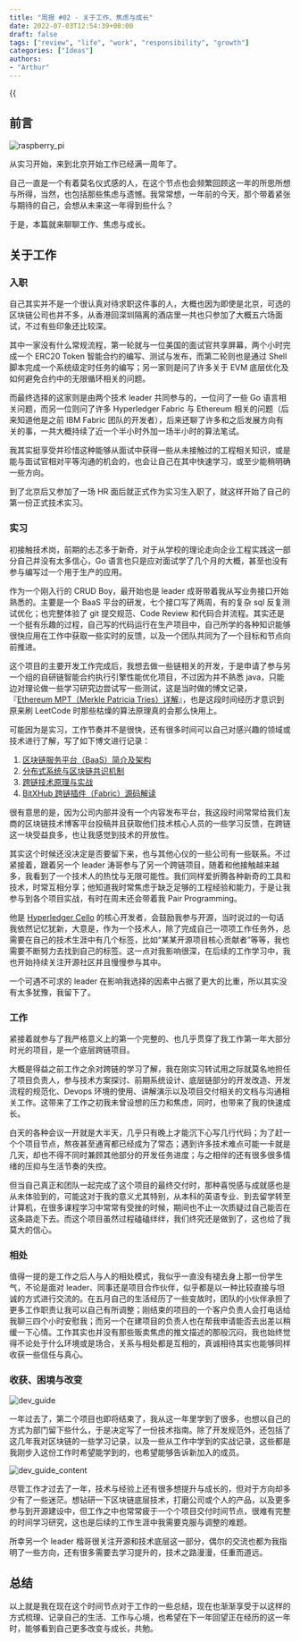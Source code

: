 ```yaml
---
title: "周报 #02 - 关于工作、焦虑与成长"
date: 2022-07-03T12:54:39+08:00
draft: false
tags: ["review", "life", "work", "responsibility", "growth"]
categories: ["Ideas"]
authors:
- "Arthur"
---
```


{{<audio src="audios/here_after_us.mp3" caption="《后来的我们 - 五月天》" >}}

## 前言

![raspberry_pi](https://pseudoyu.oss-cn-hangzhou.aliyuncs.com/images/raspberry_pi.jpeg)

从实习开始，来到北京开始工作已经满一周年了。

自己一直是一个有着莫名仪式感的人，在这个节点也会频繁回顾这一年的所思所想与所得，当然，也包括那些焦虑与遗憾。我常常想，一年前的今天，那个带着紧张与期待的自己，会想从未来这一年得到些什么？

于是，本篇就来聊聊工作、焦虑与成长。

## 关于工作

### 入职

自己其实并不是一个很认真对待求职这件事的人，大概也因为即使是北京，可选的区块链公司也并不多，从香港回深圳隔离的酒店里一共也只参加了大概五六场面试，不过有些印象还比较深。

其中一家没有什么常规流程，第一轮就与一位美国的面试官共享屏幕，两个小时完成一个 ERC20 Token 智能合约的编写、测试与发布，而第二轮则也是通过 Shell 脚本完成一个系统级定时任务的编写；另一家则是问了许多关于 EVM 底层优化及如何避免合约中的无限循环相关的问题。

而最终选择的这家则是由两个技术 leader 共同参与的，一位问了一些 Go 语言相关问题，而另一位则问了许多 Hyperledger Fabric 与 Ethereum 相关的问题（后来知道他是之前 IBM Fabric 团队的开发者），后来还聊了许多和之后发展方向有关的事，一共大概持续了近一个半小时外加一场半小时的算法笔试。

我其实挺享受并珍惜这种能够从面试中获得一些从未接触过的工程相关知识，或是能与面试官相对平等沟通的机会的，也会让自己在其中快速学习，或至少能稍明确一些方向。

到了北京后又参加了一场 HR 面后就正式作为实习生入职了，就这样开始了自己的第一份正式技术实习。

### 实习

初接触技术岗，前期的忐忑多于新奇，对于从学校的理论走向企业工程实践这一部分自己并没有太多信心，Go 语言也只是应对面试学了几个月的大概，甚至也没有参与编写过一个用于生产的应用。

作为一个刚入行的 CRUD Boy，最开始也是 leader 成哥带着我从写业务接口开始熟悉的。主要是一个 BaaS 平台的研发，七个接口写了两周，有的复杂 sql 反复测试优化；也完整体验了 git 提交规范、Code Review 和代码合并流程。其实还是一个挺有乐趣的过程，自己写的代码运行在生产项目中，自己所学的各种知识能够很快应用在工作中获取一些实时的反馈，以及一个团队共同为了一个目标和节点向前推进。

这个项目的主要开发工作完成后，我想去做一些链相关的开发，于是申请了参与另一个组的自研链智能合约执行引擎性能优化项目，不过因为并不熟悉 java，只能边对理论做一些学习研究边尝试写一些测试，这是当时做的博文记录，『[Ethereum MPT（Merkle Patricia Tries）详解](https://www.pseudoyu.com/en/2021/08/16/blockchain_ethereum_mpt/)』，也是这段时间经历才意识到原来刷 LeetCode 时那些枯燥的算法原理真的会那么快用上。

可能因为是实习，工作节奏并不是很快，还有很多时间可以自己对感兴趣的领域或技术进行了解，写了如下博文进行记录：

1. [区块链服务平台（BaaS）简介及架构](https://www.pseudoyu.com/en/2021/09/07/blockchain_baas_platform/)
2. [分布式系统与区块链共识机制](https://www.pseudoyu.com/en/2021/09/08/blockchain_consensus/)
3. [跨链技术原理与实战](https://www.pseudoyu.com/en/2021/09/06/blockchain_crosschain/)
4. [BitXHub 跨链插件（Fabric）源码解读](https://www.pseudoyu.com/en/2021/09/09/blockchain_crosschain_bitxhub/)

很有意思的是，因为公司内部并没有一个内容发布平台，我这段时间常常给我们友商的区块链技术博客平台投稿并且获取他们技术核心人员的一些学习反馈，在跨链这一块受益良多，也让我感觉到技术的开放性。

其实这个时候还没决定是否要留下来，也与其他心仪的一些公司有一些联系。不过紧接着，跟着另一个 leader 涛哥参与了另一个跨链项目，随着和他接触越来越多，我看到了一个技术人的热忱与无限可能性。我们同样爱折腾各种新奇的工具和技术，时常互相分享；他知道我时常焦虑于缺乏足够的工程经验和能力，于是让我参与到各个项目实战，有时在周末还会带着我 Pair Programming。

他是 [Hyperledger Cello](https://github.com/hyperledger/cello) 的核心开发者，会鼓励我参与开源，当时说过的一句话我依然记忆犹新，大意是，作为一个技术人，除了完成自己一项项工作任务外，总需要在自己的技术生涯中有几个标签，比如“某某开源项目核心贡献者”等等，我也需要不断努力去找到自己的标签。这一点对我影响很深，在后续的工作学习中，我也开始持续关注开源社区并且慢慢参与其中。

一个可遇不可求的 leader 在影响我选择的因素中占据了更大的比重，所以其实没有太多犹豫，我留下了。

### 工作

紧接着就参与了我严格意义上的第一个完整的、也几乎贯穿了我工作第一年大部分时光的项目，是一个底层跨链项目。

大概是得益之前工作之余对跨链的学习了解，我在刚实习转试用之际就莫名地担任了项目负责人，参与技术方案探讨、前期系统设计、底层链部分的开发改造、开发流程的规范化、Devops 环境的使用、讲解演示以及项目交付相关的文档与沟通相关工作。这带来了工作之初我未曾设想的压力和焦虑，同时，也带来了我的快速成长。

白天的各种会议一开就是大半天，几乎只有晚上才能沉下心写几行代码；为了赶一个个项目节点，熬夜甚至通宵都已经成为了常态；遇到许多技术难点可能一卡就是几天，却也不得不同时兼顾其他部分的开发任务进度；与之相伴的还有很多很多情绪的压抑与生活节奏的失控。

但当自己真正和团队一起完成了这个项目的最终交付时，那种喜悦感与成就感也是从未体验到的，可能这对于我的意义尤其特别，从本科的英语专业、到去留学转至计算机，在很多课程学习中常常有受挫的时候，期间也不止一次质疑过自己能否在这条路走下去。而这个项目虽然过程磕磕绊绊，我们终究还是做到了，这也给了我莫大的信心。

### 相处

值得一提的是工作之后人与人的相处模式，我似乎一直没有褪去身上那一份学生气，不论是面对 leader、同事还是项目合作伙伴，似乎都是以一种比较直接与坦诚的方式进行交流的。在五月自己的生活经历了一些变故时，团队的小伙伴承担了更多工作职责让我可以自己有所调整；刚结束的项目的一个客户负责人会打电话给我聊三四个小时安慰我；而另一个在建项目的负责人也在帮我申请能否去出差以稍缓一下心情。工作其实也并没有那些贩卖焦虑的推文描述的那般沉闷，我也始终觉得不论处于什么环境或是场合，关系与相处都是互相的，真诚相待其实也能够同样收获一些信任与真心。

### 收获、困境与改变

![dev_guide](https://pseudoyu.oss-cn-hangzhou.aliyuncs.com/images/dev_guide.png)

一年过去了，第二个项目也即将结束了，我从这一年里学到了很多，也想以自己的方式为部门留下些什么，于是决定写了一份技术指南。除了开发规范外，还包括了这几年我对区块链的一些学习记录，以及一些从工作中学到的实战记录，这些都是我刚步入这份工作时希望能学到的，也希望能够告诉新加入的成员。

![dev_guide_content](https://pseudoyu.oss-cn-hangzhou.aliyuncs.com/images/dev_guide_content.png)

尽管工作才过去了一年，技术与经验上还有很多想提升与成长的，但对于方向却多少有了一些迷茫。想钻研一下区块链底层技术，打磨公司或个人的产品，以及更多参与到开源建设中，但工作之中也常常疲于一个个项目交付时间节点，很难有完整的时间学习研究，这也是后续的工作生涯中我需要克服与调整的难题。

所幸另一个 leader 楷哥很关注开源和技术底层这一部分，偶尔的交流也都为我指明了一些方向，还有很多需要去学习提升的，技术之路漫漫，任重而道远。

## 总结

以上就是我在现在这个时间节点对于工作的一些总结，现在也渐渐享受于以这样的方式梳理、记录自己的生活、工作与心境，也希望在下一年回望正在经历的这一年时，能够看到自己更多改变与成长，共勉。